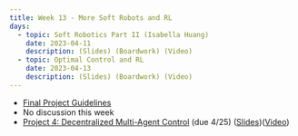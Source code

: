 ```yaml
---
title: Week 13 - More Soft Robots and RL
days:
  - topic: Soft Robotics Part II (Isabella Huang)
    date: 2023-04-11
    description: (Slides) (Boardwork) (Video)
  - topic: Optimal Control and RL
    date: 2023-04-13
    description: (Slides) (Boardwork) (Video)
---
```


- [Final Project Guidelines](./assets/final_proj/C106B_Final_Project_Guidelines.pdf)
- No discussion this week
- [Project 4: Decentralized Multi-Agent Control](./assets/proj/Spring_2023_EECS106B_Project_4.pdf) (due 4/25) ([Slides](https://docs.google.com/presentation/d/1HuiGLDDbieeZcmTCrD38vN_R_iw0vZM5UvN91G7z3Mg/edit?usp=sharing))([Video](https://youtu.be/j2bkKBHFTBI))

<a id="Week14"></a>
